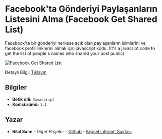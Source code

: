 # Facebook'ta Gönderiyi Paylaşanların Listesini Alma (Facebook Get Shared List)

Facebook'ta bir gönderiyi herkese açık olan paylaşanların isimlerini ve facebook profil linklerini almak için javascript kodu. (It's a javacript code to get the list of people's names who shared your post public)

![Facebook Get Shared List](https://www.bilalsaim.com/upload/news/facebookta_gonderiyi_paylasanlarin_listesini_alma_h1628.jpg)

Detaylı Bilgi: [Tıklayın](https://www.bilalsaim.com/facebookta-gonderiyi-paylasanlarin-listesini-alma-h1628)

## Bilgiler

* **Betik dili:** `Javascript`
* **Kod sürümü:** `1.1`

## Yazar

* **Bilal Saim** - *Diğer Projeler* - [Github](https://github.com/bilalsaim) - [Kişisel İnternet Sayfası](https://github.com/bilalsaim)
